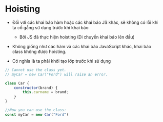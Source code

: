 # Hoisting
- Đối với các khai báo hàm hoặc các khai báo JS khác, sẽ không có lỗi khi ta cố gắng sử dụng trước khi khai báo
    - Bởi JS đã thực hiện hoisting (Di chuyển khai báo lên đầu)

- Không giống như các hàm và các khai báo JavaScript khác, khai báo class không được hoisting.

- Có nghĩa là ta phải khởi tạo lớp trước khi sử dụng

```javascript
// Cannot use the class yet.
// myCar = new Car("Ford") will raise an error.

class Car {
    constructor(brand) {
        this.carname = brand;
    }
}

//Now you can use the class:
const myCar = new Car("Ford")
```